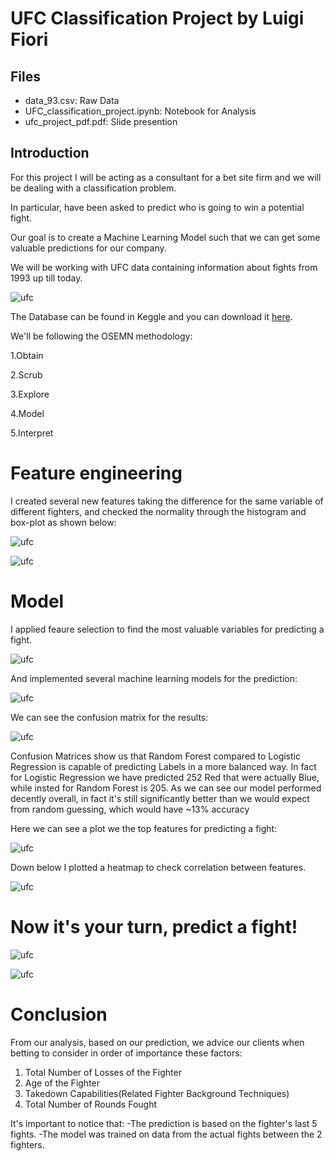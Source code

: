 # UFC Classification Project by Luigi Fiori

## Files 

- data_93.csv: Raw Data
- UFC_classification_project.ipynb: Notebook for Analysis
- ufc_project_pdf.pdf: Slide presention

## Introduction

For this project I will be acting as a consultant for a bet site firm and we will be dealing with a classification problem. 

In particular, have been asked to predict who is going to win a potential fight.

Our goal is to create a Machine Learning Model such that we can get some valuable predictions for our company.

We will be working with UFC data containing information about fights from 1993 up till today.

![ufc](https://raw.githubusercontent.com/illumi91/Predicting-UFC-outcomes/master/ufc_data_images/uf.jpeg)

The Database can be found in Keggle and you can download it [here](https://www.kaggle.com/rajeevw/ufcdata).

We'll be following the OSEMN methodology:

1.Obtain

2.Scrub

3.Explore

4.Model

5.Interpret

# Feature engineering

I created several new features taking the difference for the same variable of different fighters, and checked the normality through the histogram and box-plot as shown below:

![ufc](https://raw.githubusercontent.com/illumi91/Predicting-UFC-outcomes/master/ufc_data_images/Capture.PNG)

![ufc](https://github.com/illumi91/Predicting-UFC-outcomes/blob/master/ufc_data_images/box_plot.PNG)

# Model

I applied feaure selection to find the most valuable variables for predicting a fight.

![ufc](https://raw.githubusercontent.com/illumi91/Predicting-UFC-outcomes/master/ufc_data_images/feature_select.PNG)

And implemented several machine learning models for the prediction:

![ufc](https://raw.githubusercontent.com/illumi91/Predicting-UFC-outcomes/master/ufc_data_images/top_mach_learn.PNG)

We can see the confusion matrix for the results:

![ufc](https://raw.githubusercontent.com/illumi91/Predicting-UFC-outcomes/master/ufc_data_images/conf_matr.PNG)

Confusion Matrices show us that Random Forest compared to Logistic Regression is capable of predicting Labels in a more balanced way.
In fact for Logistic Regression we have predicted 252 Red that were actually Blue, while insted for Random Forest is 205.
As we can see our model performed decently overall, in fact it's still significantly better than we would expect from random guessing, which would have ~13% accuracy

Here we can see a plot we the top features for predicting a fight:

![ufc](https://raw.githubusercontent.com/illumi91/Predicting-UFC-outcomes/master/ufc_data_images/top_feat.PNG)

Down below I plotted a heatmap to check correlation between features.

![ufc](https://github.com/illumi91/Predicting-UFC-outcomes/blob/master/ufc_data_images/heaTmap_corr.PNG)

# Now it's your turn, predict a fight!

![ufc](https://raw.githubusercontent.com/illumi91/Predicting-UFC-outcomes/master/ufc_data_images/UFC-Fighters-Dark-Background-McGregor-vs-Cerrone-UFC-Logo.jpg)

![ufc](https://raw.githubusercontent.com/illumi91/Predicting-UFC-outcomes/master/ufc_data_images/predict.PNG)

# Conclusion


From our analysis, based on our prediction, we advice our clients when betting to consider in order of importance these factors:

1. Total Number of Losses of the Fighter
2. Age of the Fighter
3. Takedown Capabilities(Related Fighter Background Techniques)
4. Total Number of Rounds Fought


It's important to notice that:
-The prediction is based on the fighter's last 5 fights.
-The model was trained on data from the actual fights between the 2 fighters.